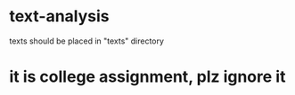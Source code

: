 # text-analysis

texts should be placed in "texts" directory


# it is college assignment, plz ignore it
